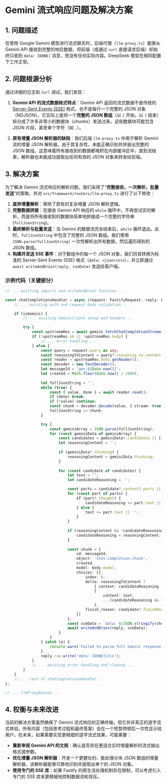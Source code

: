
# Gemini 流式响应问题及解决方案

## 1. 问题描述

在使用 Google Gemini 模型进行流式聊天时，后端代理（`llm-proxy.ts`）能够从 Gemini API 接收到完整的响应数据，但前端（或通过 `curl` 直接请求后端）却始终只收到 `data: [DONE]` 消息，而没有任何实际内容。DeepSeek 模型在相同配置下工作正常。

## 2. 问题根源分析

通过详细的日志和 `curl` 调试，我们发现：

1.  **Gemini API 的流式数据格式特点**：Gemini API 返回的流式数据不是传统的 [Server-Sent Events (SSE)](https://developer.mozilla.org/en-US/docs/Web/API/Server-sent_events/Using_server-sent_events) 格式，也不是每行一个完整的 JSON 对象（NDJSON）。它实际上是将一个**完整的 JSON 数组**（以 `[` 开始，以 `]` 结束）拆分成了许多非常小的数据块（chunks）发送过来。这些数据块可能包含 JSON 片段，甚至单个字符（如 `,`）。

2.  **原有增量 JSON 解析器的缺陷**：我们后端 `llm-proxy.ts` 中用于解析 Gemini 流的增量 JSON 解析器，由于其复杂性，未能正确识别并拼装出完整的 JSON 数组。这意味着所有接收到的数据都堆积在内部缓冲区中，直到流结束，解析器也未能成功提取出任何有效的 JSON 对象来转发给前端。

## 3. 解决方案

为了解决 Gemini 流式响应的解析问题，我们采用了“**完整接收，一次解析，批量发送**”的策略，并对 `src/framework/routers/llm-proxy.ts` 进行了以下修改：

1.  **废弃增量解析**：移除了原有的复杂增量 JSON 解析逻辑。
2.  **完整数据拼接**：在接收 Gemini API 响应的 `while` 循环中，不再尝试实时解析，而是将所有接收到的数据块简单地拼接成一个完整的字符串 (`fullJsonString`)。
3.  **最终解析与批量发送**：当 Gemini 的数据流完全结束后，`while` 循环退出。此时，`fullJsonString` 中包含了完整的 JSON 数组。我们使用 `JSON.parse(fullJsonString)` 一次性解析出所有数据，然后遍历得到的 JSON 数组。
4.  **构建并发送 SSE 事件**：对于数组中的每一个 JSON 对象，我们将其转换为标准的 Server-Sent Events (SSE) 格式（`data: <json>\n\n`），并立即通过 `await writeAndDrain(reply, sseData)` 发送给客户端。

### 示例代码（关键部分）

```typescript
// ... existing imports and writeAndDrain function ...

const chatCompletionsHandler = async (request: FastifyRequest, reply: FastifyReply) => {
	// ... existing auth and request body validation ...

	if (isGemini) {
		// ... existing GeminiClient setup and headers ...

		try {
			const upstreamRes = await gemini.fetchChatCompletionStream(body, abortController.signal);
			if (!upstreamRes.ok || !upstreamRes.body) {
				// ... error handling ...
			} else {
				const query = request.query as any;
				const reasoningToContent = query?.reasoning_to_content === '1' || query?.reasoning_to_content === 'true';
				const reader = upstreamRes.body.getReader();
				const decoder = new TextDecoder();
				let messageId = `gen-${Date.now()}`;
				let created = Math.floor(Date.now() / 1000);
				
				let fullJsonString = '';
				while (true) {
					const { value, done } = await reader.read();
					if (done) break;
					if (!value) continue;
					const chunk = decoder.decode(value, { stream: true });
					fullJsonString += chunk;
				}

				try {
					const geminiArray = JSON.parse(fullJsonString);
					for (const geminiData of geminiArray) {
						const candidates = geminiData?.candidates || [];
						let reasoningContent = '';
						
						if (geminiData?.thinking) {
							reasoningContent = geminiData.thinking;
						}
						
						for (const candidate of candidates) {
							let text = '';
							let candidateReasoning = '';

							const parts = candidate?.content?.parts || [];
							for (const part of parts) {
								if (part?.thought) {
									candidateReasoning += part.text || '';
								} else {
									text += part.text || '';
								}
							}
							
							if (reasoningContent && !candidateReasoning) {
								candidateReasoning = reasoningContent;
							}
							
							const chunk = {
								id: messageId,
								object: 'chat.completion.chunk',
								created,
								model: body.model,
								choices: [{
									index: 0,
									delta: reasoningToContent ? 
										{ content: candidateReasoning || text } :
										{
											content: text,
											...(candidateReasoning && { reasoning_content: candidateReasoning })
										},
									finish_reason: candidate?.finishReason ? candidate.finishReason.toLowerCase() : null
								}]
							};
							const sseData = `data: ${JSON.stringify(chunk)}\n\n`;
							await writeAndDrain(reply, sseData);
						}
					}
				} catch (e) {
					console.warn('Failed to parse full Gemini response:', fullJsonString, e);
				}
				reply.raw.write('data: [DONE]\n\n');
			}
			// ... existing error handling and cleanup ...
		}
	}
	// ... rest of chatCompletionsHandler ...
};

// ... llmProxyRoutes ...
```

## 4. 权衡与未来改进

当前的解决方案虽然确保了 Gemini 流式响应的正确传输，但它并非真正的逐字流式体验。所有内容（包括思考过程和最终答案）会在一个短暂停顿后一次性显示给用户。在未来，如果需要实现更精细的逐字流式效果，可能需要：

*   **重新审视 Gemini API 的文档**：确认是否存在更适合实时增量解析的流式输出格式或参数。
*   **优化增量 JSON 解析器**：开发一个更健壮的、能处理分块 JSON 数组的增量解析器，该解析器能够可靠地识别并提取出单个的 JSON 对象。
*   **使用专门的 SSE 库**：如果 Fastify 的原生流处理机制存在限制，可以考虑引入专门的 SSE 库来更精细地控制数据流和背压。
